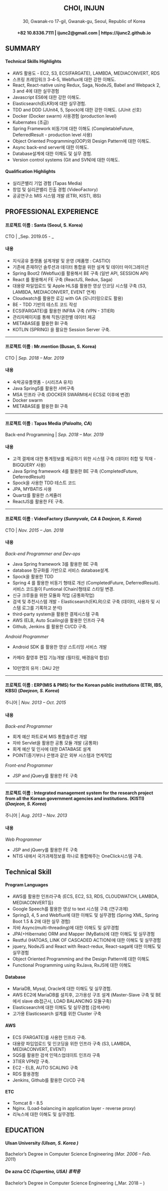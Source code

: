 <h2>
    <p align="center">
        CHOI, INJUN
    </p>
</h2>
<p align="center">
    30, Gwanak-ro 17-gil, Gwanak-gu, Seoul, Republic of Korea
</p>
<h4>
    <p align="center">
        +82 10.8336.7111 | ijunc2@gmail.com | https://ijunc2.github.io
    </p>
</h4>


## SUMMARY

#### Technical Skills Highlights

* AWS 활용도 - EC2, S3, ECS(FARGATE), LAMBDA, MEDIACONVERT, RDS
* 스프링 프레임워크 3-4-5, Webflux에 대한 강한 이해도.
* React, React-native using Redux, Saga, NodeJS, Babel and Webpack 2, 3 and 4에 대한 실무경험
* Javascript ES6에 대한 강한 이해도.
* Elasticsearch(ELKR)에 대한 실무경험.
* TDD and DDD (JUnit4, 5, Spock)에 대한 강한 이해도. (JUnit 선호) 
* Docker (Docker swarm) 사용경험 (production level)
* Kubernates (초급)
* Spring Framework 비동기에 대한 이해도 (CompletableFuture, DeferredResult - production level 사용)
* Object Oriented Programming(OOP)와 Design Pattern에 대한 이해도.
* Async back-end server에 대한 이해도.
* Database설계에 대한 이해도 및 실무 경험.
* Version control systems (Git and SVN)에 대한 이해도.

#### Qualification Highlights

* 실리콘밸리 기업 경험 (Tapas Media)
* 창업 및 실리콘밸리 진출 경험 (VideoFactory)
* 공공연구소 MIS 시스템 개발 (ETRI, KISTI, IBS)

## PROFESSIONAL EXPERIENCE

#### 프로젝트 이름 : Santa (Seoul, S. Korea)
CTO | _Sep. 2019.05 - _

#### 내용

* 지식공유 플랫폼 설계개발 및 운영 (제품명 : CASTIO)
* 기존에 존재하던 솔루션과 데이터 통합을 위한 설계 및 데이터 마이그레이션
* Spring Boot2 (Webflux)를 활용해서 BE 구축 (일반 API, SESSION API)
* React 를 활용해서 FE 구축 (ReactJS, Redux, Saga)
* 대용량 파일업로드 및 Apple HLS를 활용한 영상 인코딩 시스템 구축 (S3, LAMBDA, MEDIACONVERT, EVENT 연계)
* Cloudwatch를 활용한 로깅 with GA (모니터링으로도 활용)
* BE - TDD 기반의 테스트 코드 작성
* ECS(FARGATE)를 활용한 INFRA 구축 (VPN - 3TIER)
* 관리자페이지를 통해 직원/권한별 데이터 제공
* METABASE를 활용한 BI 구축
* KOTLIN (SPRING) 을 활요한 Session Server 구축.
  
--- 

#### 프로젝트 이름 : Mr.mention (Busan, S. Korea)
CTO | _Sep. 2018 – Mar. 2019_

#### 내용

* 숙박공유플랫폼 - (시리즈A 유치)
* Java Spring5를 활용한 서버구축
* MSA 인프라 구축 (DOCKER SWARM에서 ECS로 이후에 변경)
* Docker swarm
* METABASE를 활용한 BI 구축

--- 

#### 프로젝트 이름 : Tapas Media (_Paloalto, CA_)
Back-end Programming | _Sep. 2018 – Mar. 2019_

#### 내용

* 고객 결제에 대한 통계정보를 제공하기 위한 시스템 구축 (데이터 취합 및 적재 - BIGQUERY 사용)
* Java Spring framework 4를 활용한 BE 구축 (CompletedFuture, DeferredResult)
* Spock을 사용한 TDD 테스트 코드 
* JPA, MYBATIS 사용
* Quartz를 활용한 스케쥴러
* ReactJS를 활용한 FE 구축.

--- 

#### 프로젝트 이름 : VideoFactory (_Sunnyvale, CA & Daejeon, S. Korea_)
CTO | _Nov. 2015 – Jan. 2018_

#### 내용
_Back-end Programmer and Dev-ops_
* Java Spring framework 3를 활용한 BE 구축
* database 정규화를 기반으로 서비스 database설계.
* Spock을 활용한 TDD
* Spring 4 를 활용한 비동기 형태로 개선 (CompletedFuture, DeferredResult). 서비스 코드들이 Funtional (Chain)형태로 스타일 변경.
* 신규 크루들을 위한 모듈화 작업 (공통화작업)
* 검색 및 추천시스템 개발 - Elasticsearch(EKLR)으로 구축 (데이터, 사용자 및 시스템 로그를 기록하고 분석) 
* third-party system을 활용한 결제시스템 구축
* AWS (ELB, Auto Scailing)을 활용한 인프라 구축 
* Github, Jenkins 를 활용한 CI/CD 구축.

_Android Programmer_
* Android SDK 를 활용한 영상 스트리밍 서비스 개발 
* 카메라 촬영후 편집 기능개발 (필터링, 배경음악 합성)

* 10만명의 유저 : DAU 2만
  
--- 

#### 프로젝트 이름 : ERP(MIS & PMS) for the Korean public institutions (ETRI, IBS, KBSI) (_Daejeon, S. Korea_)
주니어 | _Nov. 2013 – Oct. 2015_

#### 내용
_Back-end Programmer_
* 회계 예산 파트로써 MIS 통합솔루션 개발
* 자바 Servlet을 활용한 공통 모듈 개발 (공통화)
* 회계 예산 및 인사에 대한 DATABASE 설계
* POINT(중기부)나 은행과 같은 외부 시스템과 연계작업

_Front-end Programmer_
* JSP and jQuery를 활용한 FE 구축

--- 

#### 프로젝트 이름 : Integrated management system for the research project from all the Korean government agencies and institutions. (KISTI) (_Daejeon, S. Korea_)
주니어 | _Aug. 2013 – Nov. 2013_

#### 내용
_Web Programmer_
* JSP and jQuery를 활용한 FE 구축
* NTIS 내에서 국가과제정보를 하나로 통합해주는 OneClick시스템 구축.

## Technical Skill

#### Program Languages

* AWS를 활용한 인프라구축 (ECS, EC2, S3, RDS, CLOUDWATCH, LAMBDA, MEDIACONVERT등)
* Google Speech를 활용한 영상 to text 시스템 구축 (연구과제)
* Spring3, 4, 5 and Webflux에 대한 이해도 및 실무경험 (Spring XML, Spring Boot 1.5 & 2에 대한 실무 경험)
* 자바 Async(multi-threading)에 대한 이해도 및 실무경험
* JPA(+Hibernate) ORM and Mapper (MyBatis)에 대한 이해도 및 실무경험
* Restful (HATOAS, LINK OF CASCADED ACTION)에 대한 이해도 및 실무경험
* jquery, NodeJS and React with React-redux, React-saga에 대한 이해도 및 실무경험
* Object Oriented Programming and the Design Pattern에 대한 이해도
* Functional Programming using RxJava, RxJS에 대한 이해도

#### Database

* MariaDB, Mysql, Oracle에 대한 이해도 및 실무경험.
* AWS EC2에 MariaDB를 설치후, 고가용성 구조 설계 (Master-Slave 구축 및 BE에서 slave db접근시, LOAD BALANCING 모듈구축)
* Elasticsearch에 대한 이해도 및 실무경험 (검색서버)
* 고가용 Elasticsearch 설계를 위한 Cluster 구축

#### AWS

* ECS (FARGATE)를 사용한 인프라 구축.
* 대용량 파입업로드 및 인코딩을 위한 인프라 구축 (S3, LAMBDA, MEDIACONVERT, EVENT)
* SQS를 활용한 검색 인덱스업데이트 인프라 구축
* 3TIER VPN망 구축.
* EC2 - ELB, AUTO SCALING 구축
* RDS 활용경험
* Jenkins, Github를 활용한 CI/CD 구축

#### ETC
* Tomcat 8 - 8.5
* Nginx. (Load-balancing in application layer - reverse proxy)
* 리눅스에 대한 이해도 및 실무경험.

## EDUCATION
#### Ulsan University _(Ulsan, S. Korea )_
Bachelor’s Degree in Computer Science Engineering (_Mar. 2006 – Feb. 2011_)

#### De azna CC _(Cupertino, USA) 휴학중_
Bachelor’s Degree in Computer Science Engineering (_Mar. 2018 – )


